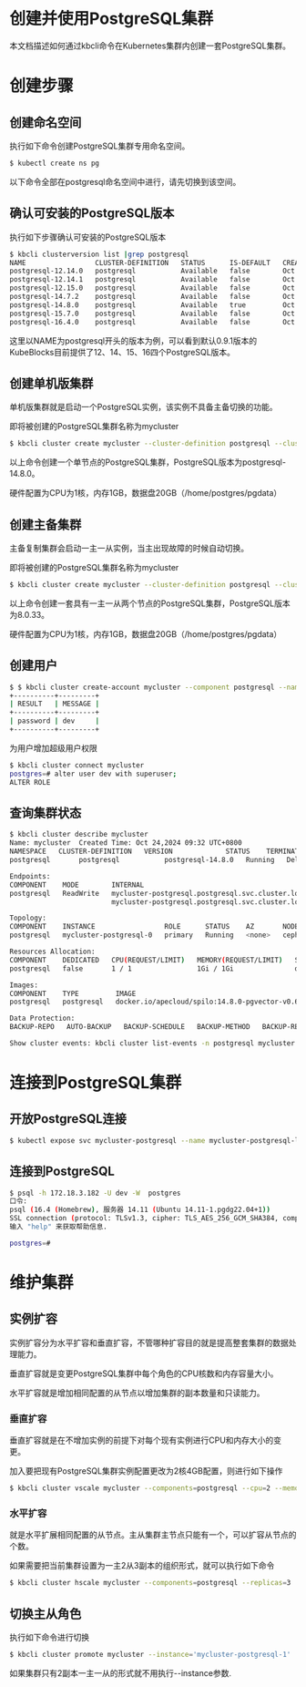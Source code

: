 # 创建并使用PostgreSQL集群

本文档描述如何通过kbcli命令在Kubernetes集群内创建一套PostgreSQL集群。

# 创建步骤

## 创建命名空间

执行如下命令创建PostgreSQL集群专用命名空间。

```bash
$ kubectl create ns pg
```

以下命令全部在postgresql命名空间中进行，请先切换到该空间。

## 确认可安装的PostgreSQL版本

执行如下步骤确认可安装的PostgreSQL版本

```bash
$ kbcli clusterversion list |grep postgresql
NAME                 CLUSTER-DEFINITION   STATUS      IS-DEFAULT   CREATED-TIME
postgresql-12.14.0   postgresql           Available   false        Oct 21,2024 18:07 UTC+0800
postgresql-12.14.1   postgresql           Available   false        Oct 21,2024 18:07 UTC+0800
postgresql-12.15.0   postgresql           Available   false        Oct 21,2024 18:07 UTC+0800
postgresql-14.7.2    postgresql           Available   false        Oct 21,2024 18:07 UTC+0800
postgresql-14.8.0    postgresql           Available   true         Oct 21,2024 18:07 UTC+0800
postgresql-15.7.0    postgresql           Available   false        Oct 21,2024 18:07 UTC+0800
postgresql-16.4.0    postgresql           Available   false        Oct 21,2024 18:07 UTC+0800
```

这里以NAME为postgresql开头的版本为例，可以看到默认0.9.1版本的KubeBlocks目前提供了12、14、15、16四个PostgreSQL版本。

## 创建单机版集群

单机版集群就是启动一个PostgreSQL实例，该实例不具备主备切换的功能。

即将被创建的PostgreSQL集群名称为mycluster

```bash
$ kbcli cluster create mycluster --cluster-definition postgresql --cluster-version postgresql-14.8.0 --pvc type=postgresql,name=data,mode=ReadWriteOnce,size=20Gi --set cpu=1,memory=1Gi,replicas=1
```

以上命令创建一个单节点的PostgreSQL集群，PostgreSQL版本为postgresql-14.8.0。

硬件配置为CPU为1核，内存1GB，数据盘20GB（/home/postgres/pgdata）

## 创建主备集群

主备复制集群会启动一主一从实例，当主出现故障的时候自动切换。

即将被创建的PostgreSQL集群名称为mycluster

```bash
$ kbcli cluster create mycluster --cluster-definition postgresql --cluster-version postgresql-8.0.33 --pvc type=postgresql,name=data,mode=ReadWriteOnce,size=20Gi --set cpu=1,memory=1Gi,replicas=2

```

以上命令创建一套具有一主一从两个节点的PostgreSQL集群，PostgreSQL版本为8.0.33。

硬件配置为CPU为1核，内存1GB，数据盘20GB（/home/postgres/pgdata）

## 创建用户

```bash
$ $ kbcli cluster create-account mycluster --component postgresql --name dev --password dev
+----------+---------+
| RESULT   | MESSAGE |
+----------+---------+
| password | dev     |
+----------+---------+
```

为用户增加超级用户权限

```bash
$ kbcli cluster connect mycluster
postgres=# alter user dev with superuser;
ALTER ROLE
```


## 查询集群状态

```bash
$ kbcli cluster describe mycluster
Name: mycluster	 Created Time: Oct 24,2024 09:32 UTC+0800
NAMESPACE   CLUSTER-DEFINITION   VERSION             STATUS    TERMINATION-POLICY
postgresql       postgresql           postgresql-14.8.0   Running   Delete

Endpoints:
COMPONENT    MODE        INTERNAL                                            EXTERNAL
postgresql   ReadWrite   mycluster-postgresql.postgresql.svc.cluster.local:5432   172.18.3.182:5432
                         mycluster-postgresql.postgresql.svc.cluster.local:6432

Topology:
COMPONENT    INSTANCE                 ROLE      STATUS    AZ       NODE                           CREATED-TIME
postgresql   mycluster-postgresql-0   primary   Running   <none>   ceph04.dev1.lab/172.18.3.194   Oct 24,2024 09:32 UTC+0800

Resources Allocation:
COMPONENT    DEDICATED   CPU(REQUEST/LIMIT)   MEMORY(REQUEST/LIMIT)   STORAGE-SIZE   STORAGE-CLASS
postgresql   false       1 / 1                1Gi / 1Gi               data:20Gi      local-path

Images:
COMPONENT    TYPE         IMAGE
postgresql   postgresql   docker.io/apecloud/spilo:14.8.0-pgvector-v0.6.1

Data Protection:
BACKUP-REPO   AUTO-BACKUP   BACKUP-SCHEDULE   BACKUP-METHOD   BACKUP-RETENTION   RECOVERABLE-TIME

Show cluster events: kbcli cluster list-events -n postgresql mycluster
```

# 连接到PostgreSQL集群


## 开放PostgreSQL连接

```bash
$ kubectl expose svc mycluster-postgresql --name mycluster-postgresql-lb --type LoadBalancer --port 5432 --target-port 5432
```


## 连接到PostgreSQL

```bash
$ psql -h 172.18.3.182 -U dev -W  postgres
口令:
psql (16.4 (Homebrew), 服务器 14.11 (Ubuntu 14.11-1.pgdg22.04+1))
SSL connection (protocol: TLSv1.3, cipher: TLS_AES_256_GCM_SHA384, compression: 关闭)
输入 "help" 来获取帮助信息.

postgres=#
```


# 维护集群

## 实例扩容

实例扩容分为水平扩容和垂直扩容，不管哪种扩容目的就是提高整套集群的数据处理能力。

垂直扩容就是变更PostgreSQL集群中每个角色的CPU核数和内存容量大小。

水平扩容就是增加相同配置的从节点以增加集群的副本数量和只读能力。

### 垂直扩容

垂直扩容就是在不增加实例的前提下对每个现有实例进行CPU和内存大小的变更。

加入要把现有PostgreSQL集群实例配置更改为2核4GB配置，则进行如下操作

```bash
$ kbcli cluster vscale mycluster --components=postgresql --cpu=2 --memory=4Gi 
```

### 水平扩容

就是水平扩展相同配置的从节点。主从集群主节点只能有一个，可以扩容从节点的个数。

如果需要把当前集群设置为一主2从3副本的组织形式，就可以执行如下命令

```bash
$ kbcli cluster hscale mycluster --components=postgresql --replicas=3
```

## 切换主从角色

执行如下命令进行切换

```bash
$ kbcli cluster promote mycluster --instance='mycluster-postgresql-1'
```

如果集群只有2副本一主一从的形式就不用执行--instance参数.